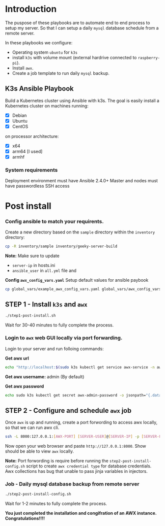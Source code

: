 # Introduction
The puspose of these playbooks are to automate end to end process to setup my server. So that I can setup a daily `mysql` database schedule from a remote server.

In these playbooks we configure:
- Operating system `ubuntu` for `k3s`
- install `k3s` with volume mount (external hardrive connected to `raspberry-pi`).
- Install `awx`.
- Create a job template to run daily `mysql` backup.


## K3s Ansible Playbook
Build a Kubernetes cluster using Ansible with k3s. The goal is easily install a Kubernetes cluster on machines running:
- [X] Debian
- [X] Ubuntu
- [X] CentOS

on processor architecture:

- [X] x64
- [X] arm64 [I used]
- [X] armhf

### System requirements
Deployment environment must have Ansible 2.4.0+
Master and nodes must have passwordless SSH access

# Post install
### Config ansible to match your requirents.
Create a new directory based on the `sample` directory within the `inventory` directory:

```bash
cp -R inventory/sample inventory/geeky-server-build
```
**Note:**
Make sure to update 
- `server-ip` in hosts.ini
- `ansible_user` in `all.yml` file and 

**Config `awx_config_vars.yaml`**
Setup default values for ansible paybook
```bash
cp global_vars/example_awx_config_vars.yaml global_vars/awx_config_vars.yaml
```

## STEP 1 - Install `k3s` and `awx`
```bash
./step1-post-install.sh
```
Wait for 30-40 minutes to fully complete the process.

### Login to `awx` web GUI locally via port forwarding.
Login to your server and run folloing commands:

**Get awx url**
```bash
echo "http://localhost:$(sudo k3s kubectl get service awx-service -n awx -o yaml | grep nodePort | awk '{print $2}' )"
```
**Get awx username:**
 admin (By default)

**Get awx password**
```bash
echo sudo k3s kubectl get secret awx-admin-password -o jsonpath="{.data.password}" -n awx | base64 --decode
```

## STEP 2 - Configure and schedule `awx` job
Once `awx` is up and running, create a port forwording to access awx locally, so that we can run awx cli.

```bash
ssh -L 8000:127.0.0.1:[AWX-PORT] [SERVER-USER]@[SERVER-IP] -p [SERVER-PORT]
```
Now open your web browser and paste `http://127.0.0.1:8000`. Show should be able to view `awx` locally.

**Note:** Port forwording is require before running the `step2-post-install-config.sh` script to create `awx credential type` for database credentials. Awx collections has bug that unable to pass jinja variables in injectors.

### Job - Daily mysql database backup from remote server
```bash
./step2-post-install-config.sh
```
Wait for 1-2 minutes to fully complete the process.


**You just completed the installation and congifration of an AWX instance. Congratulations!!!!**
